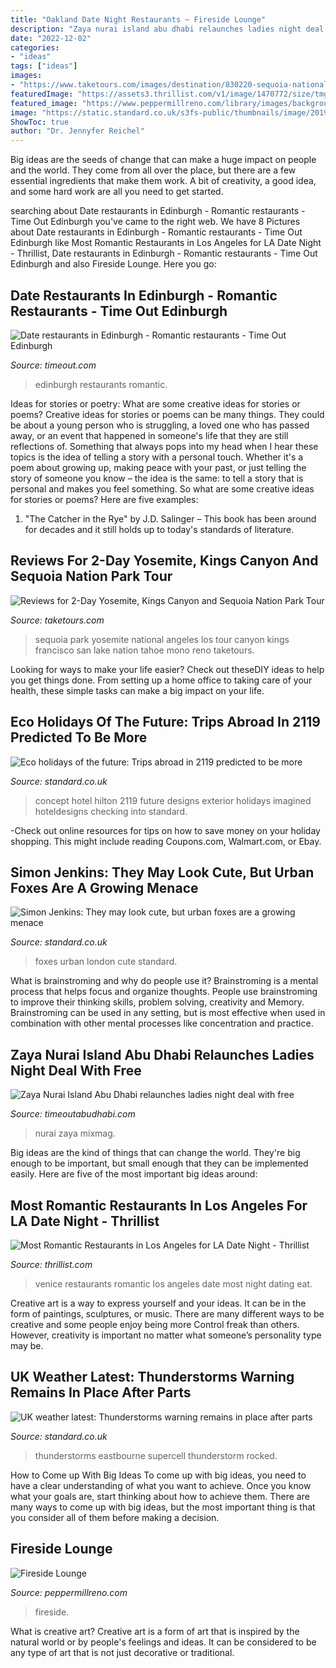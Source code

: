 ```yaml
---
title: "Oakland Date Night Restaurants ~ Fireside Lounge"
description: "Zaya nurai island abu dhabi relaunches ladies night deal with free"
date: "2022-12-02"
categories:
- "ideas"
tags: ["ideas"]
images:
- "https://www.taketours.com/images/destination/830220-sequoia-national-park.JPG"
featuredImage: "https://assets3.thrillist.com/v1/image/1470772/size/tmg-facebook_social.jpg"
featured_image: "https://www.peppermillreno.com/library/images/backgrounds/PR-Fireside-Lounge-fire-close-01.jpg"
image: "https://static.standard.co.uk/s3fs-public/thumbnails/image/2019/06/19/10/lightningeastbourne1906a.jpg"
ShowToc: true
author: "Dr. Jennyfer Reichel"
---
```



Big ideas are the seeds of change that can make a huge impact on people and the world. They come from all over the place, but there are a few essential ingredients that make them work. A bit of creativity, a good idea, and some hard work are all you need to get started.

	

		
searching about Date restaurants in Edinburgh - Romantic restaurants - Time Out Edinburgh you've came to the right web. We have 8 Pictures about Date restaurants in Edinburgh - Romantic restaurants - Time Out Edinburgh like Most Romantic Restaurants in Los Angeles for LA Date Night - Thrillist, Date restaurants in Edinburgh - Romantic restaurants - Time Out Edinburgh and also Fireside Lounge. Here you go:
		
    
## Date Restaurants In Edinburgh - Romantic Restaurants - Time Out Edinburgh

<img loading=lazy src="https://media.timeout.com/images/101710947/image.jpg" onerror="this.onerror=null;this.src='https://tse1.mm.bing.net/th?id=OIP.uM-9kG5HgOt5tiOqHvROBgHaE5&amp;pid=15.1';" alt="Date restaurants in Edinburgh - Romantic restaurants - Time Out Edinburgh">

_Source: timeout.com_

>edinburgh restaurants romantic. 

	

Ideas for stories or poetry: What are some creative ideas for stories or poems?
Creative ideas for stories or poems can be many things. They could be about a young person who is struggling, a loved one who has passed away, or an event that happened in someone's life that they are still reflections of. Something that always pops into my head when I hear these topics is the idea of telling a story with a personal touch. Whether it's a poem about growing up, making peace with your past, or just telling the story of someone you know – the idea is the same: to tell a story that is personal and makes you feel something. So what are some creative ideas for stories or poems? Here are five examples: 
1. "The Catcher in the Rye" by J.D. Salinger – This book has been around for decades and it still holds up to today's standards of literature.

    
## Reviews For 2-Day Yosemite, Kings Canyon And Sequoia Nation Park Tour

<img loading=lazy src="https://www.taketours.com/images/destination/830220-sequoia-national-park.JPG" onerror="this.onerror=null;this.src='https://tse3.mm.bing.net/th?id=OIP.HomUVsTy0ctpsouGzRd1HAHaFj&amp;pid=15.1';" alt="Reviews for 2-Day Yosemite, Kings Canyon and Sequoia Nation Park Tour">

_Source: taketours.com_

>sequoia park yosemite national angeles los tour canyon kings francisco san lake nation tahoe mono reno taketours. 

	

Looking for ways to make your life easier? Check out theseDIY ideas to help you get things done. From setting up a home office to taking care of your health, these simple tasks can make a big impact on your life.

    
## Eco Holidays Of The Future: Trips Abroad In 2119 Predicted To Be More

<img loading=lazy src="https://static.standard.co.uk/s3fs-public/thumbnails/image/2019/06/19/09/hilton-100-checking-into-2119-exterior-0.jpg" onerror="this.onerror=null;this.src='https://tse4.mm.bing.net/th?id=OIP.8HZ2OEHxssjDEbDYUd1oJQHaE8&amp;pid=15.1';" alt="Eco holidays of the future: Trips abroad in 2119 predicted to be more">

_Source: standard.co.uk_

>concept hotel hilton 2119 future designs exterior holidays imagined hoteldesigns checking into standard. 

	

-Check out online resources for tips on how to save money on your holiday shopping. This might include reading Coupons.com, Walmart.com, or Ebay.

    
## Simon Jenkins: They May Look Cute, But Urban Foxes Are A Growing Menace

<img loading=lazy src="https://static.standard.co.uk/s3fs-public/thumbnails/image/2015/05/19/12/Urbanfox_1.jpg" onerror="this.onerror=null;this.src='https://tse2.mm.bing.net/th?id=OIP.cOBLqvKd60gkDWLVt1TUFgHaE8&amp;pid=15.1';" alt="Simon Jenkins: They may look cute, but urban foxes are a growing menace">

_Source: standard.co.uk_

>foxes urban london cute standard. 

	

What is brainstroming and why do people use it?
Brainstroming is a mental process that helps focus and organize thoughts. People use brainstroming to improve their thinking skills, problem solving, creativity and Memory. Brainstroming can be used in any setting, but is most effective when used in combination with other mental processes like concentration and practice.

    
## Zaya Nurai Island Abu Dhabi Relaunches Ladies Night Deal With Free

<img loading=lazy src="https://www.timeoutabudhabi.com/public/images/2020/09/17/Zaya-Nurai-Island-uae.jpg" onerror="this.onerror=null;this.src='https://tse4.mm.bing.net/th?id=OIP.d1xFIroc5ylxC8gMoAsknQHaE8&amp;pid=15.1';" alt="Zaya Nurai Island Abu Dhabi relaunches ladies night deal with free">

_Source: timeoutabudhabi.com_

>nurai zaya mixmag. 

	

Big ideas are the kind of things that can change the world. They're big enough to be important, but small enough that they can be implemented easily. Here are five of the most important big ideas around: 

    
## Most Romantic Restaurants In Los Angeles For LA Date Night - Thrillist

<img loading=lazy src="https://assets3.thrillist.com/v1/image/1470772/size/tmg-facebook_social.jpg" onerror="this.onerror=null;this.src='https://tse2.mm.bing.net/th?id=OIP.sIDYTinarm2wv_vUWraOhwHaD4&amp;pid=15.1';" alt="Most Romantic Restaurants in Los Angeles for LA Date Night - Thrillist">

_Source: thrillist.com_

>venice restaurants romantic los angeles date most night dating eat. 

	

Creative art is a way to express yourself and your ideas. It can be in the form of paintings, sculptures, or music. There are many different ways to be creative and some people enjoy being more Control freak than others. However, creativity is important no matter what someone’s personality type may be.

    
## UK Weather Latest: Thunderstorms Warning Remains In Place After Parts

<img loading=lazy src="https://static.standard.co.uk/s3fs-public/thumbnails/image/2019/06/19/10/lightningeastbourne1906a.jpg" onerror="this.onerror=null;this.src='https://tse2.mm.bing.net/th?id=OIP.TayDcCoId1jG33lXiXfSSAHaE8&amp;pid=15.1';" alt="UK weather latest: Thunderstorms warning remains in place after parts">

_Source: standard.co.uk_

>thunderstorms eastbourne supercell thunderstorm rocked. 

	

How to Come up With Big Ideas
To come up with big ideas, you need to have a clear understanding of what you want to achieve. Once you know what your goals are, start thinking about how to achieve them. There are many ways to come up with big ideas, but the most important thing is that you consider all of them before making a decision.

    
## Fireside Lounge

<img loading=lazy src="https://www.peppermillreno.com/library/images/backgrounds/PR-Fireside-Lounge-fire-close-01.jpg" onerror="this.onerror=null;this.src='https://tse3.mm.bing.net/th?id=OIP.GAyr30KuUhsv42vgLLJs7gHaE8&amp;pid=15.1';" alt="Fireside Lounge">

_Source: peppermillreno.com_

>fireside. 

	

What is creative art?
Creative art is a form of art that is inspired by the natural world or by people's feelings and ideas. It can be considered to be any type of art that is not just decorative or traditional.

